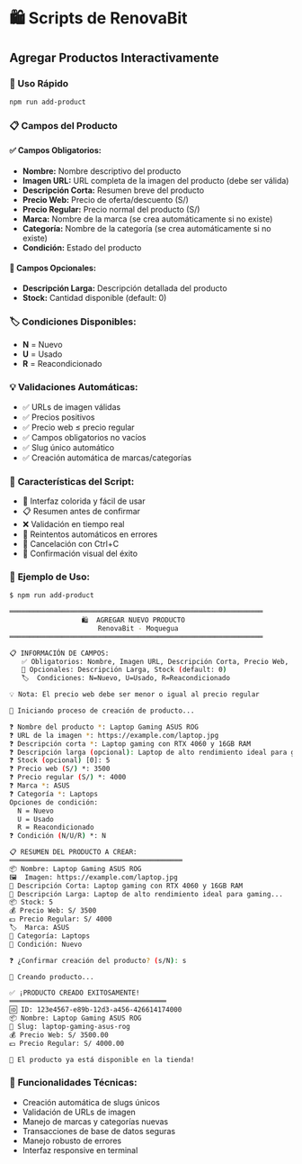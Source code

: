 # 🛍️ Scripts de RenovaBit

## Agregar Productos Interactivamente

### 🚀 Uso Rápido

```bash
npm run add-product
```

### 📋 Campos del Producto

#### ✅ **Campos Obligatorios:**
- **Nombre:** Nombre descriptivo del producto
- **Imagen URL:** URL completa de la imagen del producto (debe ser válida)
- **Descripción Corta:** Resumen breve del producto
- **Precio Web:** Precio de oferta/descuento (S/)
- **Precio Regular:** Precio normal del producto (S/)
- **Marca:** Nombre de la marca (se crea automáticamente si no existe)
- **Categoría:** Nombre de la categoría (se crea automáticamente si no existe)
- **Condición:** Estado del producto

#### 📝 **Campos Opcionales:**
- **Descripción Larga:** Descripción detallada del producto
- **Stock:** Cantidad disponible (default: 0)

### 🏷️ **Condiciones Disponibles:**
- **N** = Nuevo
- **U** = Usado  
- **R** = Reacondicionado

### 💡 **Validaciones Automáticas:**
- ✅ URLs de imagen válidas
- ✅ Precios positivos
- ✅ Precio web ≤ precio regular
- ✅ Campos obligatorios no vacíos
- ✅ Slug único automático
- ✅ Creación automática de marcas/categorías

### 🎨 **Características del Script:**
- 🌈 Interfaz colorida y fácil de usar
- 📋 Resumen antes de confirmar
- ❌ Validación en tiempo real
- 🔄 Reintentos automáticos en errores
- 👋 Cancelación con Ctrl+C
- 🎉 Confirmación visual del éxito

### 📝 **Ejemplo de Uso:**

```bash
$ npm run add-product

═══════════════════════════════════════════════════════════════
                  🛍️  AGREGAR NUEVO PRODUCTO
                      RenovaBit - Moquegua
═══════════════════════════════════════════════════════════════

📋 INFORMACIÓN DE CAMPOS:
   ✅ Obligatorios: Nombre, Imagen URL, Descripción Corta, Precio Web, Precio, Marca, Categoría, Condición
   📝 Opcionales: Descripción Larga, Stock (default: 0)
   🏷️  Condiciones: N=Nuevo, U=Usado, R=Reacondicionado

💡 Nota: El precio web debe ser menor o igual al precio regular

🚀 Iniciando proceso de creación de producto...

❓ Nombre del producto *: Laptop Gaming ASUS ROG
❓ URL de la imagen *: https://example.com/laptop.jpg
❓ Descripción corta *: Laptop gaming con RTX 4060 y 16GB RAM
❓ Descripción larga (opcional): Laptop de alto rendimiento ideal para gaming...
❓ Stock (opcional) [0]: 5
❓ Precio web (S/) *: 3500
❓ Precio regular (S/) *: 4000
❓ Marca *: ASUS
❓ Categoría *: Laptops
Opciones de condición:
  N = Nuevo
  U = Usado  
  R = Reacondicionado
❓ Condición (N/U/R) *: N

📋 RESUMEN DEL PRODUCTO A CREAR:
═══════════════════════════════════════════
📦 Nombre: Laptop Gaming ASUS ROG
🖼️  Imagen: https://example.com/laptop.jpg
📝 Descripción Corta: Laptop gaming con RTX 4060 y 16GB RAM
📄 Descripción Larga: Laptop de alto rendimiento ideal para gaming...
📦 Stock: 5
💰 Precio Web: S/ 3500
💵 Precio Regular: S/ 4000
🏷️  Marca: ASUS
📂 Categoría: Laptops
🔧 Condición: Nuevo

❓ ¿Confirmar creación del producto? (s/N): s

🔄 Creando producto...

✅ ¡PRODUCTO CREADO EXITOSAMENTE!
═══════════════════════════════════════
🆔 ID: 123e4567-e89b-12d3-a456-426614174000
📦 Nombre: Laptop Gaming ASUS ROG
🔗 Slug: laptop-gaming-asus-rog
💰 Precio Web: S/ 3500.00
💵 Precio Regular: S/ 4000.00

🎉 El producto ya está disponible en la tienda!
```

### 🔧 **Funcionalidades Técnicas:**
- Creación automática de slugs únicos
- Validación de URLs de imagen
- Manejo de marcas y categorías nuevas
- Transacciones de base de datos seguras
- Manejo robusto de errores
- Interfaz responsive en terminal 